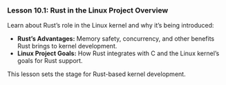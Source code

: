 ### Lesson 10.1: Rust in the Linux Project Overview
Learn about Rust’s role in the Linux kernel and why it’s being introduced:
   - **Rust’s Advantages:** Memory safety, concurrency, and other benefits Rust brings to kernel development.
   - **Linux Project Goals:** How Rust integrates with C and the Linux kernel’s goals for Rust support.

   This lesson sets the stage for Rust-based kernel development.
